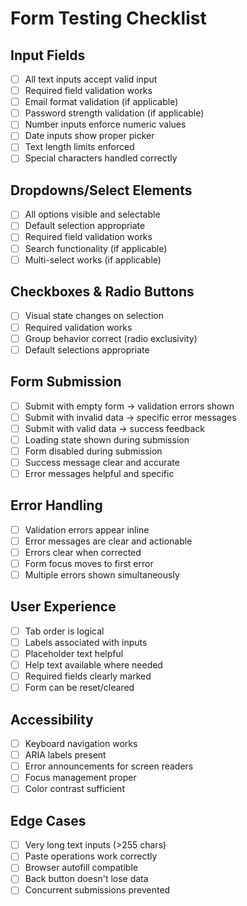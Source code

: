 # Form Testing Checklist

## Input Fields

- [ ] All text inputs accept valid input
- [ ] Required field validation works
- [ ] Email format validation (if applicable)
- [ ] Password strength validation (if applicable)
- [ ] Number inputs enforce numeric values
- [ ] Date inputs show proper picker
- [ ] Text length limits enforced
- [ ] Special characters handled correctly

## Dropdowns/Select Elements

- [ ] All options visible and selectable
- [ ] Default selection appropriate
- [ ] Required field validation works
- [ ] Search functionality (if applicable)
- [ ] Multi-select works (if applicable)

## Checkboxes & Radio Buttons

- [ ] Visual state changes on selection
- [ ] Required validation works
- [ ] Group behavior correct (radio exclusivity)
- [ ] Default selections appropriate

## Form Submission

- [ ] Submit with empty form → validation errors shown
- [ ] Submit with invalid data → specific error messages
- [ ] Submit with valid data → success feedback
- [ ] Loading state shown during submission
- [ ] Form disabled during submission
- [ ] Success message clear and accurate
- [ ] Error messages helpful and specific

## Error Handling

- [ ] Validation errors appear inline
- [ ] Error messages are clear and actionable
- [ ] Errors clear when corrected
- [ ] Form focus moves to first error
- [ ] Multiple errors shown simultaneously

## User Experience

- [ ] Tab order is logical
- [ ] Labels associated with inputs
- [ ] Placeholder text helpful
- [ ] Help text available where needed
- [ ] Required fields clearly marked
- [ ] Form can be reset/cleared

## Accessibility

- [ ] Keyboard navigation works
- [ ] ARIA labels present
- [ ] Error announcements for screen readers
- [ ] Focus management proper
- [ ] Color contrast sufficient

## Edge Cases

- [ ] Very long text inputs (>255 chars)
- [ ] Paste operations work correctly
- [ ] Browser autofill compatible
- [ ] Back button doesn't lose data
- [ ] Concurrent submissions prevented
